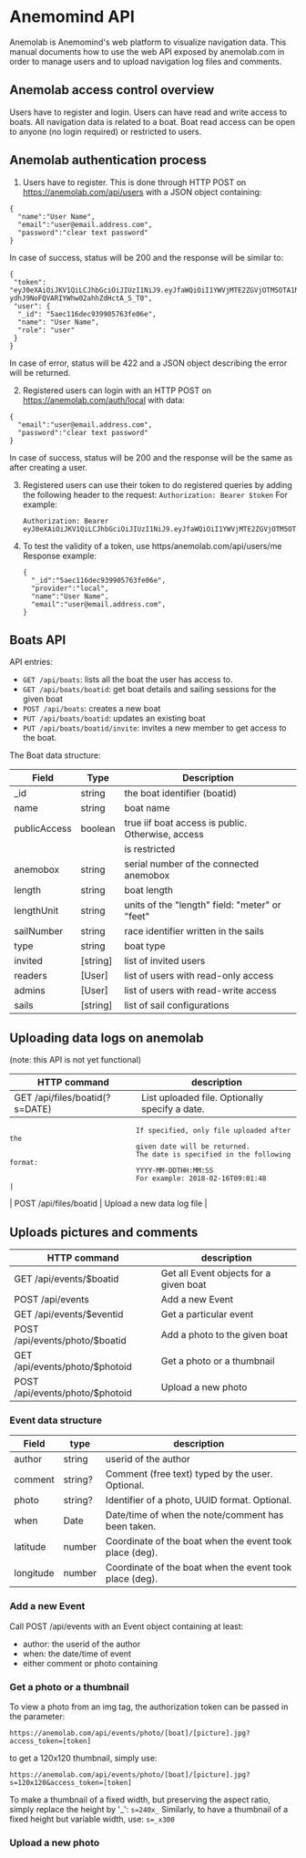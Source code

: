 Anemomind API
=============

Anemolab is Anemomind's web platform to visualize navigation data.
This manual documents how to use the web API exposed by anemolab.com in order
to manage users and to upload navigation log files and comments.

Anemolab access control overview
--------------------------------

Users have to register and login.
Users can have read and write access to boats.
All navigation data is related to a boat.
Boat read access can be open to anyone (no login required) or restricted to users.

Anemolab authentication process
-------------------------------

1. Users have to register. This is done through HTTP POST on
   https://anemolab.com/api/users with a JSON object containing: 
  ```
  {
    "name":"User Name",
    "email":"user@email.address.com",
    "password":"clear text password"
  }
  ```

  In case of success, status will be 200 and the response will be similar to:
  ```
  {
   "token": "eyJ0eXAiOiJKV1QiLCJhbGciOiJIUzI1NiJ9.eyJfaWQiOiI1YWVjMTE2ZGVjOTM5OTA1NzYzZmUwNmUiLCJpYXQiOjE1MjU0MjAzOTcsImV4cCI6MTUyNTQzODM5N30.1NJ4q4gy1-ydhJ9NoFQVARIYWhw02ahhZdHctA_S_T0",
   "user": {
    "_id": "5aec116dec939905763fe06e",
    "name": "User Name",
    "role": "user"
   }
  }
  ```

  In case of error, status will be 422 and a JSON object describing the error
  will be returned.

2. Registered users can login with an HTTP POST on https://anemolab.com/auth/local
   with data:
  ```
  {
    "email":"user@email.address.com",
    "password":"clear text password"
  }
  ```

  In case of success, status will be 200 and the response will be the same as
  after creating a user.


3. Registered users can use their token to do registered queries by adding the
   following header to the request:
   ``` Authorization: Bearer $token ```
   For example:
   ```
   Authorization: Bearer eyJ0eXAiOiJKV1QiLCJhbGciOiJIUzI1NiJ9.eyJfaWQiOiI1YWVjMTE2ZGVjOTM5OTA1NzYzZmUwNmUiLCJpYXQiOjE1MjU0MjA5MTQsImV4cCI6MTUyNTQzODkxNH0.We4vnrAoTjr6xBhZD56qYPasRuuv_b5W4Kaw2k72uxI
   ```

4. To test the validity of a token, use https/anemolab.com/api/users/me
   Response example:
   ```
   {
     "_id":"5aec116dec939905763fe06e",
     "provider":"local",
     "name":"User Name",
     "email":"user@email.address.com",
   }
   ```

Boats API
---------

API entries:
- ```GET /api/boats```: lists all the boat the user has access to.
- ```GET /api/boats/boatid```: get boat details and sailing sessions for the given boat
- ```POST /api/boats```: creates a new boat
- ```PUT /api/boats/boatid```: updates an existing boat
- ```PUT /api/boats/boatid/invite```: invites a new member to get access to the boat.

The Boat data structure:

| Field        | Type       | Description                                        |
| ------------ | ---------- | -------------------------------------------------- |
| _id          | string     | the boat identifier (boatid)                       |
| name         | string     | boat name                                          |
| publicAccess | boolean    | true iif boat access is public. Otherwise, access  |
|              |            | is restricted                                      |
| anemobox     | string     | serial number of the connected anemobox            |
| length       | string     | boat length                                        |
| lengthUnit   | string     | units of the "length" field: "meter" or "feet"     |
| sailNumber   | string     | race identifier written in the sails               |
| type         | string     | boat type                                          |
| invited      | [string]   | list of invited users                              |
| readers      | [User]     | list of users with read-only access                |
| admins       | [User]     | list of users with read-write access               |
| sails        | [string]   | list of sail configurations                        |


Uploading data logs on anemolab
-------------------------------

(note: this API is not yet functional)

| HTTP command                    | description                                    |
| ------------------------------- | ---------------------------------------------- |
| GET /api/files/boatid(?s=DATE) | List uploaded file. Optionally specify a date. 
                                   If specified, only file uploaded after the     
                                   given date will be returned.                   
                                   The date is specified in the following format: 
                                   YYYY-MM-DDTHH:MM:SS                            
                                   For example: 2018-02-16T09:01:48               |
| POST /api/files/boatid         | Upload a new data log file                     |


Uploads pictures and comments
-----------------------------

| HTTP command                    | description                                    |
| ------------------------------- | ---------------------------------------------- |
| GET /api/events/$boatid         | Get all Event objects for a given boat         |
| POST /api/events                | Add a new Event                                |
| GET /api/events/$eventid        | Get a particular event                         |
| POST /api/events/photo/$boatid  | Add a photo to the given boat                  |
| GET /api/events/photo/$photoid  | Get a photo or a thumbnail                     |
| POST /api/events/photo/$photoid | Upload a new photo                             |

### Event data structure

| Field     | type     | description                                              |
| --------- | -------- | -------------------------------------------------------- |
| author    | string   | userid of the author                                     |
| comment   | string?  | Comment (free text) typed by the user. Optional.         |
| photo     | string?  | Identifier of a photo, UUID format. Optional.            |
| when      | Date     | Date/time of when the note/comment has been taken.       |
| latitude  | number   | Coordinate of the boat when the event took place (deg).  |
| longitude | number   | Coordinate of the boat when the event took place (deg).  |

### Add a new Event

Call POST /api/events with an Event object containing at least:
- author: the userid of the author
- when: the date/time of event
- either comment or photo containing

### Get a photo or a thumbnail

To view a photo from an img tag, the authorization token can be passed in
the parameter:
```
https://anemolab.com/api/events/photo/[boat]/[picture].jpg?access_token=[token]
```
to get a 120x120 thumbnail, simply use:
```
https://anemolab.com/api/events/photo/[boat]/[picture].jpg?s=120x120&access_token=[token]
```
To make a thumbnail of a fixed width, but preserving the aspect ratio,
simply replace the height by '_':  ```s=240x_```
Similarly, to have a thumbnail of a fixed height but variable width, use:
```s=_x300```


### Upload a new photo

